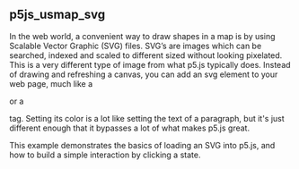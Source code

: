 ## p5js_usmap_svg
In the web world, a convenient way to draw shapes in a map is by using Scalable Vector Graphic (SVG) files. SVG’s are images which can be searched, indexed and scaled to different sized without looking pixelated. This is a very different type of image from what p5.js typically does. Instead of drawing and refreshing a canvas, you can add an svg element to your web page, much like a <div> or a <p> tag. Setting its color is a lot like setting the text of a paragraph, but it's just different enough that it bypasses a lot of what makes p5.js great. 

This example demonstrates the basics of loading an SVG into p5.js, and how to build a simple interaction by clicking a state. 
